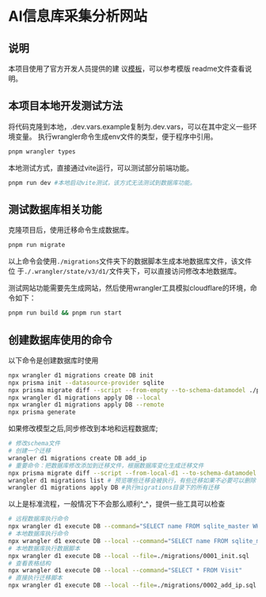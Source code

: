 # AI信息库采集分析网站

## 说明

本项目使用了官方开发人员提供的建
议[模板](https://github.com/edmundhung/remix-cloudflare-template)，可以参考模版
readme文件查看说明。

## 本项目本地开发测试方法

将代码克隆到本地，.dev.vars.example复制为.dev.vars，可以在其中定义一些环境变量。
执行wrangler命令生成env文件的类型，便于程序中引用。

```bash
pnpm wrangler types
```

本地测试方式，直接通过vite运行，可以测试部分前端功能。

```bash
pnpm run dev #本地启动vite测试，该方式无法测试到数据库功能。
```

## 测试数据库相关功能

克隆项目后，使用迁移命令生成数据库。

```bash
pnpm run migrate
```

以上命令会使用`./migrations`文件夹下的数据脚本生成本地数据库文件，该文件位
于`./.wrangler/state/v3/d1/`文件夹下，可以直接访问修改本地数据库。

测试网站功能需要先生成网站，然后使用wrangler工具模拟cloudflare的环境，命令如下：

```bash
pnpm run build && pnpm run start
```

## 创建数据库使用的命令

以下命令是创建数据库时使用

```bash
npx wrangler d1 migrations create DB init
npx prisma init --datasource-provider sqlite
npx prisma migrate diff --script --from-empty --to-schema-datamodel ./prisma/schema.prisma >> migrations/0001_init.sql
npx wrangler d1 migrations apply DB --local
npx wrangler d1 migrations apply DB --remote
npx prisma generate
```

如果修改模型之后,同步修改到本地和远程数据库;

```bash
# 修改schema文件
# 创建一个迁移
wrangler d1 migrations create DB add_ip
# 重要命令：把数据库修改添加到迁移文件，根据数据库变化生成迁移文件
npx prisma migrate diff --script --from-local-d1 --to-schema-datamodel ./prisma/schema.prisma >> migrations/0002_add_ip.sql
wrangler d1 migrations list # 预览哪些迁移会被执行，有些迁移如果不必要可以删除
wrangler d1 migrations apply DB #执行migrations目录下的所有迁移
```

以上是标准流程，一般情况下不会那么顺利^\_^，提供一些工具可以检查

```bash
# 远程数据库执行命令
npx wrangler d1 execute DB --command="SELECT name FROM sqlite_master WHERE type='table'"
# 本地数据库执行命令
npx wrangler d1 execute DB --local --command="SELECT name FROM sqlite_master WHERE type='table'"
# 本地数据库执行数据脚本
npx wrangler d1 execute DB --local --file=./migrations/0001_init.sql
# 查看表格结构
npx wrangler d1 execute DB --local --command="SELECT * FROM Visit"
# 直接执行迁移脚本
npx wrangler d1 execute DB --local --file=./migrations/0002_add_ip.sql
```
